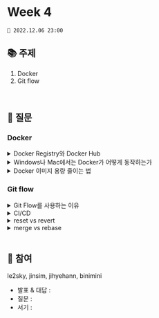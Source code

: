 # Week 4

```
📅 2022.12.06 23:00
```

## 📚 주제 
1. Docker
2. Git flow

<br/>

## 📝 질문

### Docker


<details>
<summary>Docker Registry와 Docker Hub</summary>
<div markdown="1">       
<br/>
Docker Registry 내에 Public Registry, Private Registry 가 있다. <br/>
Public Registry의 예시가 Docker Hub, AWS ECR 등.
</div>
</details>

<details>
<summary>Windows나 Mac에서는 Docker가 어떻게 동작하는가</summary>
<div markdown="1">       
<br/>
Docker는 Linux 환경에서만 네이티브로 동작한다. Linux 이외의 환경에서 Docker를 사용할 때는 Docker 자체가 OS에서 지원하는 가상화 환경에서 구동된다. <br/>
이 가상화 기술로는 Mac은 xhyve, Windows는 Hyper-V 를 사용하여 별도의 Linux 환경을 만들 수 있다. <br/>
Docker의 핵심인 Docker Engine은 이 가상화 환경의 Linux 위에서 돌아가게 된다. <br/>
</div>
</details>

<details>
<summary>Docker 이미지 용량 줄이는 법</summary>
<div markdown="1">       
<br/>
가벼운 Base image를 사용 <br/>
불필요한 Layer를 줄인다. <br/>
불필요한 파일을 정리한다. <br/>
멀티-스테이지 빌드 <br/>
</div>
</details>

### Git flow

<details>
<summary>Git Flow를 사용하는 이유</summary>
<div markdown="1">       
<br/>
Github Flow은 Master와 Feature 2개만 존재.<br/>
Gitlab Flow는 Master과 Production 사이에 Pre-Production도 존재.<br/>
요새는 CICD 도 잘 되어 있기에 간단한 위 두 개를 사용하는 경우도 많다.
</div>
</details>

<details>
<summary>CI/CD</summary>
<div markdown="1">       
<br/>
</div>
</details>

<details>
<summary>reset vs revert</summary>
<div markdown="1">       
<br/>
reset : 시간을 돌린다. Local 에서 사용 <br/>
revert : 강제로 해당 커밋을 삭제한다. 이력이 남는다. Remote 에서 사용
</div>
</details>

<details>
<summary>merge vs rebase</summary>
<div markdown="1">       
<br/>
merge : 쉽고 간단하지만, history가 지저분해진다.<br/>
rebase : 어렵고 conflict 날 확률이 높지만, history가 깔끔해진다.
</div>
</details>

<br/>

## 👥 참여

le2sky, jinsim, jihyehann, binimini

- 발표 & 대답 : 
- 질문 : 
- 서기 : 
